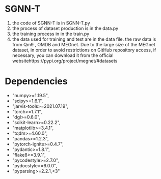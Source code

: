 # SGNN-T 

1.  the code of SGNN-T is in SGNN-T.py 
2.  the process of dataset production is in the data.py
3.  the training process in in the train.py 
4.  the data used for training and test are in the data file. the raw data is from Qm9 , OMDB and MEGnet. Due to the large size of the MEGnet dataset, in order to avoid restrictions on GitHub repository access, if necessary, you can download it from the official websitehttps://pypi.org/project/megnet/#datasets

# Dependencies 

- "numpy\>=1.19.5\", 
- \"scipy\>=1.6.1\",
- "jarvis-tools\>=2021.07.19\",
- "torch\>=1.7.1\", 
- "dgl\>=0.6.0\",
- "scikit-learn\>=0.22.2\", 
- "matplotlib\>=3.4.1\",
-  \"tqdm\>=4.60.0\",
- "pandas\>=1.2.3\", 
- "pytorch-ignite\>=0.4.7\",
-  \"pydantic\>=1.8.1\",
- "flake8\>=3.9.1\", 
- "pycodestyle\>=2.7.0\",
-  \"pydocstyle\>=6.0.0\",
- "pyparsing\>=2.2.1,\<3\"
